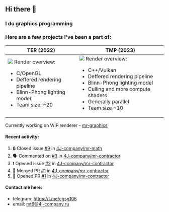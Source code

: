## Hi there 👋
### I do graphics programming
### Here are a few projects I've been a part of:  

TER (2022)            |  TMP (2023)
-------------------------|-------------------------
![](images/ter_screenshot_00_upscaled.png) Render overview: <br><ul><li> C/OpenGL <li> Deffered rendering pipeline <li> Blinn-Phong lighting model <li> Team size: ~20 | ![](images/tmp_screenshot_01_upscaled.png) Render overview: <br><ul><li> C++/Vulkan <li> Deffered rendering pipeline <li> Blinn-Phong lighting model <li> Culling and more compute shaders <li> Generally parallel <li> Team size ~10

Currently working on WIP renderer - [mr-graphics](https://github.com/4J-company/mr-graphics)  

#### Recent activity:
<!--START_SECTION:activity-->
1. 🔒 Closed issue [#9](https://github.com/4J-company/mr-math/issues/9) in [4J-company/mr-math](https://github.com/4J-company/mr-math)
2. 🗣 Commented on [#3](https://github.com/4J-company/mr-contractor/issues/3#issuecomment-2730019057) in [4J-company/mr-contractor](https://github.com/4J-company/mr-contractor)
3. ❗ Opened issue [#2](https://github.com/4J-company/mr-contractor/issues/2) in [4J-company/mr-contractor](https://github.com/4J-company/mr-contractor)
4. 🎉 Merged PR [#1](https://github.com/4J-company/mr-contractor/pull/1) in [4J-company/mr-contractor](https://github.com/4J-company/mr-contractor)
5. 💪 Opened PR [#1](https://github.com/4J-company/mr-contractor/pull/1) in [4J-company/mr-contractor](https://github.com/4J-company/mr-contractor)
<!--END_SECTION:activity-->

#### Contact me here:
 - telegram: https://t.me/cgsg106
 - email:    mt6@4j-company.ru
